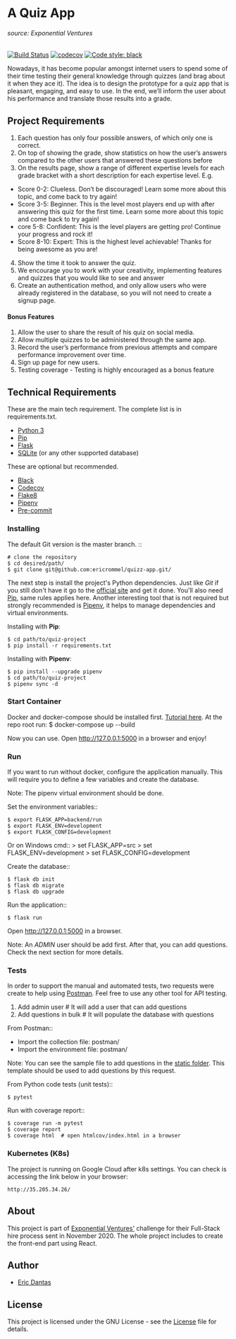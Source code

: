 # A Quiz App
###### source: Exponential Ventures
[![Build Status](https://travis-ci.com/ericrommel/quizz-app.svg?branch=master)](https://travis-ci.com/github/ericrommel/quizz-app)
[![codecov](https://codecov.io/gh/ericrommel/quizz-app/branch/master/graph/badge.svg)](https://codecov.io/gh/ericrommel/quizz-app)
[![Code style: black](https://img.shields.io/badge/code%20style-black-000000.svg)](https://github.com/ambv/black)


Nowadays, it has become popular amongst internet users to spend some of their time
testing their general knowledge through quizzes (and brag about it when they ace it). The idea
is to design the prototype for a quiz app that is pleasant, engaging, and easy to use. In the end,
we’ll inform the user about his performance and translate those results into a grade.


## Project Requirements

1. Each question has only four possible answers, of which only one is correct.
2. On top of showing the grade, show statistics on how the user’s answers compared to the
other users that answered these questions before
3. On the results page, show a range of different expertise levels for each grade bracket
with a short description for each expertise level. E.g.
- Score 0-2: Clueless. Don’t be discouraged! Learn some more about this topic,
and come back to try again!
- Score 3-5: Beginner. This is the level most players end up with after answering
this quiz for the first time. Learn some more about this topic and come back to try
again!
- core 5-8: Confident: This is the level players are getting pro! Continue your
progress and rock it!
- Score 8-10: Expert: This is the highest level achievable! Thanks for being
awesome as you are!
4. Show the time it took to answer the quiz.
5. We encourage you to work with your creativity, implementing features and quizzes that
you would like to see and answer
6. Create an authentication method, and only allow users who were already registered in
the database, so you will not need to create a signup page.

#### Bonus Features

1. Allow the user to share the result of his quiz on social media.
2. Allow multiple quizzes to be administered through the same app.
3. Record the user’s performance from previous attempts and compare performance
improvement over time.
4. Sign up page for new users.
5. Testing coverage - Testing is highly encouraged as a bonus feature


## Technical Requirements

These are the main tech requirement. The complete list is in requirements.txt.
- [Python 3](http://python.org/)
- [Pip](https://pip.pypa.io/)
- [Flask](https://flask.palletsprojects.com/)
- [SQLite](http://sqlite.org/) (or any other supported database)

These are optional but recommended.

- [Black](http://black.readthedocs.io/)
- [Codecov](http://codecov.io/)
- [Flake8](http://flake8.pycqa.org/)
- [Pipenv](http://pipenv.readthedocs.io)
- [Pre-commit](http://pre-commit.com/)


### Installing

The default Git version is the master branch. ::

    # clone the repository
    $ cd desired/path/
    $ git clone git@github.com:ericrommel/quizz-app.git/

The next step is install the project's Python dependencies. Just like _Git_ if you still don't have it go to the [official site](http://python.org/) and get it done. You'll also need [Pip](https://pip.pypa.io/), same rules applies here. Another interesting tool that is not required but strongly recommended is [Pipenv](http://pipenv.readthedocs.io), it helps to manage dependencies and virtual environments.

Installing with **Pip**:

    $ cd path/to/quiz-project
    $ pip install -r requirements.txt

Installing with **Pipenv**:

    $ pip install --upgrade pipenv
    $ cd path/to/quiz-project
    $ pipenv sync -d

### Start Container

Docker and docker-compose should be installed first. [Tutorial here](https://docs.docker.com/install/).
At the repo root run:
    $ docker-compose up --build

Now you can use. Open http://127.0.0.1:5000 in a browser and enjoy!


### Run
If you want to run without docker, configure the application manually. This will require you to define a few variables and create the database.

Note: The pipenv virtual environment should be done.

Set the environment variables::

    $ export FLASK_APP=backend/run
    $ export FLASK_ENV=development
    $ export FLASK_CONFIG=development

Or on Windows cmd::
    > set FLASK_APP=src
    > set FLASK_ENV=development
    > set FLASK_CONFIG=development

Create the database::

    $ flask db init
    $ flask db migrate
    $ flask db upgrade

Run the application::

    $ flask run

Open http://127.0.0.1:5000 in a browser.

Note: An *ADMIN* user should be add first. After that, you can add questions. Check the next section for more details.

### Tests
In order to support the manual and automated tests, two requests were create to help using [Postman](https://www.postman.com/).
Feel free to use any other tool for API testing.
1. Add admin user  # It will add a user that can add questions
2. Add questions in bulk  # It will populate the database with questions

From Postman::
- Import the collection file: postman/
- Import the environment file: postman/

Note: You can see the sample file to add questions in the [static folder](https://github.com/ericrommel/quizz-app/blob/master/backend/src/static/sample_questions.xlsx). This template should be used to add questions by this request.

From Python code tests (unit tests)::

    $ pytest

Run with coverage report::

    $ coverage run -m pytest
    $ coverage report
    $ coverage html  # open htmlcov/index.html in a browser

### Kubernetes (K8s)

The project is running on Google Cloud after k8s settings. You can check is accessing the link below in your browser:

    http://35.205.34.26/

## About

This project is part of [Exponential Ventures'](http://www.exponentialventures.com) challenge for their Full-Stack
hire process sent in November 2020. The whole project includes to create the front-end part using React.

## Author

- [Eric Dantas](https://github.com/ericrommel)

## License

This project is licensed under the GNU License - see the [License](./LICENSE) file for details.
